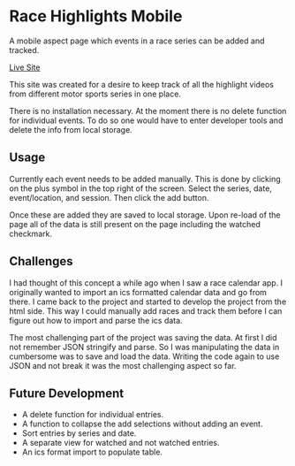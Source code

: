 # Race Highlights Mobile

A mobile aspect page which events in a race series can be added and tracked.

[Live Site](https://amesocker.github.io/Race-Highlights-Mobile/)

This site was created for a desire to keep track of all the highlight videos from different motor sports series in one place. 

There is no installation necessary. At the moment there is no delete function for individual events. To do so one would have to enter developer tools and delete the info from local storage.

## Usage

Currently each event needs to be added manually. This is done by clicking on the plus symbol in the top right of the screen.
Select the series, date, event/location, and session. Then click the add button.

Once these are added they are saved to local storage. Upon re-load of the page all of the data is still present on the page including the watched checkmark.

## Challenges

I had thought of this concept a while ago when I saw a race calendar app. I originally wanted to import an ics formatted calendar data and go from there. I came back to the project and started to develop the project from the html side. This way I could manually add races and track them before I can figure out how to import and parse the ics data.

The most challenging part of the project was saving the data. At first I did not remember JSON stringify and parse. So I was manipulating the data in cumbersome was to save and load the data. Writing the code again to use JSON and not break it was the most challenging aspect so far. 


## Future Development

- A delete function for individual entries.
- A function to collapse the add selections without adding an event.
- Sort entries by series and date.
- A separate view for watched and not watched entries.
- An ics format import to populate table.